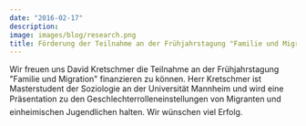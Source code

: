 ```yaml
---
date: "2016-02-17"
description: 
image: images/blog/research.png
title: Förderung der Teilnahme an der Frühjahrstagung "Familie und Migration"
---
```


Wir freuen uns David Kretschmer die Teilnahme an der Frühjahrstagung "Familie und Migration" finanzieren zu können. Herr Kretschmer ist Masterstudent der Soziologie an der Universität Mannheim und wird eine Präsentation zu den Geschlechterrolleneinstellungen von Migranten und einheimischen Jugendlichen halten. Wir wünschen viel Erfolg.